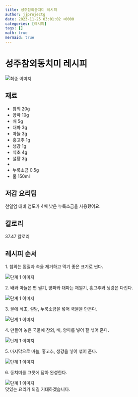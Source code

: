 ```yaml
---
title: 성주참외동치미 레시피
author: jjprojectg
date: 2023-11-25 03:01:02 +0000
categories: [레시피]
tags: []
math: true
mermaid: true
---
```

<meta name="og:type" content="website"/>
<meta charset="UTF-8"/>
<div class="header">
  <h1>성주참외동치미 레시피</h1>
</div>

<div class="container my-4">
  <div class="row">
    <div class="col-12 col-md-6">
      <div class="recipe-image">
        <img src="http://www.foodsafetykorea.go.kr/uploadimg/20210125/20210125054438_1611564278881.jpg" class="step-image" alt="최종 이미지"/>
      </div>
    </div>
    <div class="col-12 col-md-6">
      <div class="ingredients">
        <h2>재료</h2>
        <ul class="card">
          <li> 참외 20g </li>
          <li>  양파 10g </li>
          <li>  배 5g </li>
          <li>  대파 3g </li>
          <li>  마늘 3g </li>
          <li>  홍고추 1g </li>
          <li>  생강 1g </li>
          <li>  식초 4g </li>
          <li>  설탕 3g </li>
          <li>   </li>
          <li>  누룩소금 0.5g </li>
          <li>  물 150ml </li>
</ul>
      </div>
    </div>
    <div class="col-12 col-md-6">
      <div class="ingredients">
        <h2>저감 요리팁</h2>
        <div class="card"> 
          <p>
            천일염 대비 염도가 4배 낮은 누룩소금을 사용했어요.
          </p>
        </div>
      </div>
      <div class="ingredients">
        <h2>칼로리</h2>
        <div class="card"> 
          <p>
            37.47 칼로리
          </p>
        </div>
      </div>
    </div>
  </div>

  <h2 class="my-4">레시피 순서</h2>
  <div class="card recipe-card">
    <div class="card-body recipe-step">
      <p class="card-text step-description">1. 참외는 껍질과 속을 제거하고 먹기 좋은 크기로 썬다.</p>
      <img src="http://www.foodsafetykorea.go.kr/uploadimg/20210125/20210125054038_1611564038248.JPG" alt="단계 1 이미지" class="step-image"/>
    </div>
  </div>
  <div class="card recipe-card">
    <div class="card-body recipe-step">
      <p class="card-text step-description">2. 배와 마늘은 편 썰기, 양파와 대파는 채썰기, 홍고추와 생강은 다진다.</p>
      <img src="http://www.foodsafetykorea.go.kr/uploadimg/20210125/20210125054140_1611564100267.JPG" alt="단계 1 이미지" class="step-image"/>
    </div>
  </div>
  <div class="card recipe-card">
    <div class="card-body recipe-step">
      <p class="card-text step-description">3. 물에 식초, 설탕, 누룩소금을 넣어 국물을 만든다.</p>
      <img src="http://www.foodsafetykorea.go.kr/uploadimg/20210125/20210125054155_1611564115991.JPG" alt="단계 1 이미지" class="step-image"/>
    </div>
  </div>
  <div class="card recipe-card">
    <div class="card-body recipe-step">
      <p class="card-text step-description">4. 만들어 놓은 국물에 참외, 배, 양파를 넣어 잘 섞어 준다.</p>
      <img src="http://www.foodsafetykorea.go.kr/uploadimg/20210125/20210125054215_1611564135168.JPG" alt="단계 1 이미지" class="step-image"/>
    </div>
  </div>
  <div class="card recipe-card">
    <div class="card-body recipe-step">
      <p class="card-text step-description">5. 마지막으로 마늘, 홍고추, 생강을 넣어 섞어 준다.</p>
      <img src="http://www.foodsafetykorea.go.kr/uploadimg/20210125/20210125054231_1611564151352.JPG" alt="단계 1 이미지" class="step-image"/>
    </div>
  </div>
  <div class="card recipe-card">
    <div class="card-body recipe-step">
      <p class="card-text step-description">6. 동치미를 그릇에 담아 완성한다.</p>
      <img src="http://www.foodsafetykorea.go.kr/uploadimg/20210125/20210125054242_1611564162881.JPG" alt="단계 1 이미지" class="step-image"/>
    </div>
  </div>

</div>
맛있는 요리가 되길 기대하겠습니다.
